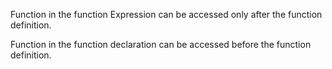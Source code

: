 Function in the function Expression can be accessed only after the function definition.
  
Function in the function declaration can be accessed before the function definition.
